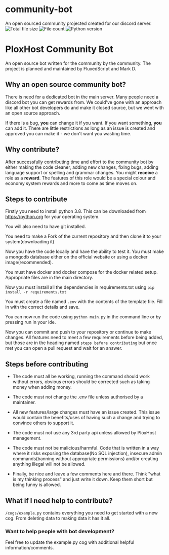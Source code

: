 # community-bot

An open sourced community projected created for our discord server. 
![Total file size](https://img.shields.io/github/languages/code-size/PloxHost-LLC/community-bot) ![File count](https://img.shields.io/github/directory-file-count/PloxHost-LLC/community-bot) ![Python version](https://img.shields.io/badge/python-v3.8-blue)

# PloxHost Community Bot

An open source bot written for the community by the community. The project is planned and maintained by FluxedScript and Mark D.

## Why an open source community bot?

There is need for a dedicated bot in the main server. Many people need a discord bot you can get rewards from. We could've gone with an approach like all other bot developers do and make it closed source, but we went with an open source approach.

If there is a bug, **you** can change it if you want. If you want something, **you** can add it. There are little restrictions as long as an issue is created and approved you can make it - we don't want you wasting time.

## Why contribute?

After successfully contributing time and effort to the community bot by either making the code cleaner, adding new changes, fixing bugs, adding language support or spelling and grammar changes. You might **receive** a role as a **reward**. The features of this role would be a special colour and economy system rewards and more to come as time moves on.

## Steps to contribute

Firstly you need to install python 3.8. This can be downloaded from https://python.org for your operating system.

You will also need to have git installed.

You need to make a Fork of the current repository and then clone it to your system(downloading it)

Now you have the code locally and have the ability to test it. You must make a mongodb database either on the official website or using a docker image(recommended).

You must have docker and docker compose for the docker related setup. Appropriate files are in the main directory.

Now you must install all the dependencies in requirements.txt using `pip install -r requirements.txt`

You must create a file named `.env` with the contents of the template file. Fill in with the correct details and save.

You can now run the code using `python main.py` in the command line or by pressing run in your ide.

Now you can commit and push to your repository or continue to make changes. All features need to meet a few requirements before being added, but those are in the heading named `steps before contributing` but once met you can open a pull request and wait for an answer.

## Steps before contributing

- The code must all be working, running the command should work without errors, obvious errors should be corrected such as taking money when adding money.

- The code must not change the .env file unless authorised by a maintainer.

- All new features/large changes must have an issue created. This issue would contain the benefits/uses of having such a change and trying to convince others to support it.

- The code must not use any 3rd party api unless allowed by PloxHost management.

- The code must not be malicious/harmful. Code that is written in a way where it risks exposing the database(No SQL injection), insecure admin commands(banning without appropriate permissions) and/or creating anything illegal will not be allowed.

- Finally, be nice and leave a few comments here and there. Think "what is my thinking process" and just write it down. Keep them short but being funny is allowed.

## What if I need help to contribute?

`/cogs/example.py` contains everything you need to get started with a new cog. From deleting data to making data it has it all.

### Want to help people with bot development? 

Feel free to update the example.py cog with additional helpful information/comments.


